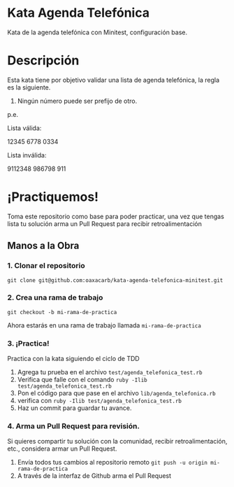 # Kata Agenda Telefónica
Kata de la agenda telefónica con Minitest, configuración base.

# Descripción
Esta kata tiene por objetivo validar una lista de agenda telefónica, la regla es la siguiente.

1. Ningún número puede ser prefijo de otro.

p.e.

Lista válida:

12345
6778
0334

Lista inválida:

9112348
986798
911

# ¡Practiquemos!
Toma este repositorio como base para poder practicar, una vez que tengas lista tu solución arma un Pull Request para recibir retroalimentación

## Manos a la Obra

### 1. Clonar el repositorio

`git clone git@github.com:oaxacarb/kata-agenda-telefonica-minitest.git`

### 2. Crea una rama de trabajo

`git checkout -b mi-rama-de-practica`

Ahora estarás en una rama de trabajo llamada `mi-rama-de-practica`

### 3. ¡Practica!
Practica con la kata siguiendo el ciclo de TDD

1. Agrega tu prueba en el archivo `test/agenda_telefonica_test.rb`
2. Verifica que falle con el comando `ruby -Ilib test/agenda_telefonica_test.rb`
3. Pon el código para que pase en el archivo `lib/agenda_telefonica.rb`
4. verifica con `ruby -Ilib test/agenda_telefonica_test.rb`
5. Haz un commit para guardar tu avance.

### 4. Arma un Pull Request para revisión.
Si quieres compartir tu solución con la comunidad, recibir retroalimentación, etc., considera armar un Pull Request.

1. Envía todos tus cambios al repositorio remoto  `git push -u origin mi-rama-de-practica`
2. A través de la interfaz de Github arma el Pull Request
